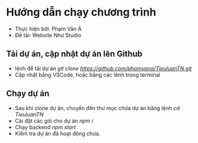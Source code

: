 # Hướng dẫn chạy chương trình

- Thực hiện bởi: Phạm Văn Á
- Đề tài: Website Như Studio

## Tải dự án, cập nhật dự án lên Github

- lệnh để tải dự án _git clone https://github.com/phamvana/TieuluanTN.git_
- Cập nhật bằng VSCode, hoặc bằng các lênh trong terminal

## Chạy dự án

- Sau khi clone dự án, chuyển đến thư mục chứa dự án bằng lệnh _*cd TieuluanTN*_
- Cài đặt các gói cho dự án _npm i_
- Chạy backend _npm start_
- Kiểm tra dự án đã hoạt động chưa.
